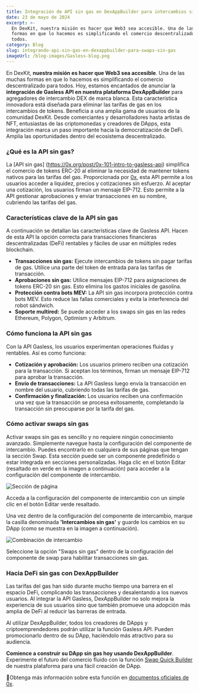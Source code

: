 ```yaml
---
title: Integración de API sin gas en DexAppBuilder para intercambios sin gas
date: 23 de mayo de 2024
excerpt: >-
  En DexKit, nuestra misión es hacer que Web3 sea accesible. Una de las muchas
  formas en que lo hacemos es simplificando el comercio descentralizado para
  todos.
category: Blog
slug: integrando-api-sin-gas-en-dexappbuilder-para-swaps-sin-gas
imageUrl: /blog-images/Gasless-blog.png
---
```

En DexKit, **nuestra misión es hacer que Web3 sea accesible**. Una de las muchas formas en que lo hacemos es simplificando el comercio descentralizado para todos. Hoy, estamos encantados de anunciar la **integración de Gasless API en nuestra plataforma DexAppBuilder** para agregadores de intercambio DEX de marca blanca. Esta característica innovadora está diseñada para eliminar las tarifas de gas en los intercambios de tokens. Beneficia a una amplia gama de usuarios de la comunidad DexKit. Desde comerciantes y desarrolladores hasta artistas de NFT, entusiastas de las criptomonedas y creadores de DApps, esta integración marca un paso importante hacia la democratización de DeFi. Amplía las oportunidades dentro del ecosistema descentralizado.

### ¿Qué es la API sin gas?

La [API sin gas] (<https://0x.org/post/0x-101-intro-to-gasless-api>) simplifica el comercio de tokens ERC-20 al eliminar la necesidad de mantener tokens nativos para las tarifas del gas. Proporcionada por [0x](https://0x.org/), esta API permite a los usuarios acceder a liquidez, precios y cotizaciones sin esfuerzo. Al aceptar una cotización, los usuarios firman un mensaje EIP-712. Esto permite a la API gestionar aprobaciones y enviar transacciones en su nombre, cubriendo las tarifas del gas.

### Características clave de la API sin gas

A continuación se detallan las características clave de Gasless API. Hacen de esta API la opción correcta para transacciones financieras descentralizadas (DeFi) rentables y fáciles de usar en múltiples redes blockchain.

* **Transacciones sin gas:** Ejecute intercambios de tokens sin pagar tarifas de gas. Utilice una parte del token de entrada para las tarifas de transacción.
* **Aprobaciones sin gas:** Utilice mensajes EIP-712 para asignaciones de tokens ERC-20 sin gas. Esto elimina los gastos iniciales de gasolina.
* **Protección contra bots MEV:** La API sin gas incorpora protección contra bots MEV. Esto reduce las fallas comerciales y evita la interferencia del robot sándwich.
* **Soporte multired:** Se puede acceder a los swaps sin gas en las redes Ethereum, Polygon, Optimism y Arbitrum.

### Cómo funciona la API sin gas

Con la API Gasless, los usuarios experimentan operaciones fluidas y rentables. Así es como funciona:

* **Cotización y aprobación:** Los usuarios primero reciben una cotización para la transacción. Si aceptan los términos, firman un mensaje EIP-712 para aprobar la transacción.
* **Envío de transacciones:** La API Gasless luego envía la transacción en nombre del usuario, cubriendo todas las tarifas de gas.
* **Confirmación y finalización:** Los usuarios reciben una confirmación una vez que la transacción se procesa exitosamente, completando la transacción sin preocuparse por la tarifa del gas.

### Cómo activar swaps sin gas

Activar swaps sin gas es sencillo y no requiere ningún conocimiento avanzado. Simplemente navegue hasta la configuración del componente de intercambio. Puedes encontrarlo en cualquiera de sus páginas que tengan la sección Swap. Esta sección puede ser un componente predefinido o estar integrada en secciones personalizadas. Haga clic en el botón Editar (resaltado en verde en la imagen a continuación) para acceder a la configuración del componente de intercambio.

![Sección de página](/blog-images/swappages.png)

Acceda a la configuración del componente de intercambio con un simple clic en el botón Editar verde resaltado.

Una vez dentro de la configuración del componente de intercambio, marque la casilla denominada **'Intercambios sin gas'** y guarde los cambios en su DApp (como se muestra en la imagen a continuación).

![Combinación de intercambio](/blog-images/swapcompo1.png)

Seleccione la opción "Swaps sin gas" dentro de la configuración del componente de swap para habilitar transacciones sin gas.

### Hacia DeFi sin gas con DexAppBuilder

Las tarifas del gas han sido durante mucho tiempo una barrera en el espacio DeFi, complicando las transacciones y desalentando a los nuevos usuarios. Al integrar la API Gasless, DexAppBuilder no solo mejora la experiencia de sus usuarios sino que también promueve una adopción más amplia de DeFi al reducir las barreras de entrada.

Al utilizar DexAppBuilder, todos los creadores de DApps y criptoemprendedores podrán utilizar la función Gasless API. Pueden promocionarlo dentro de su DApp, haciéndolo más atractivo para su audiencia.

**Comience a construir su DApp sin gas hoy usando DexAppBuilder**. Experimente el futuro del comercio fluido con la función [Swap Quick Builder](https://dexappbuilder.dexkit.com/admin/quick-builder/swap) de nuestra plataforma para una fácil creación de DApp.

🔗Obtenga más información sobre esta función en [documentos oficiales de 0x](https://0x.org/docs/tx-relay-api/guides/understanding-tx-relay-api).
